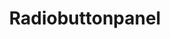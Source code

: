---
layout: pattern.njk
tags: 
    - legacy_components_fr
key: radiobuttonpanel-legacy_fr
title: Radiobuttonpanel
parent: legacy_components_fr
image: legacy/overview/radiobuttonpanel.webp
keywords: 
order: 210
availablelanguages: 
    - de
    - en
---